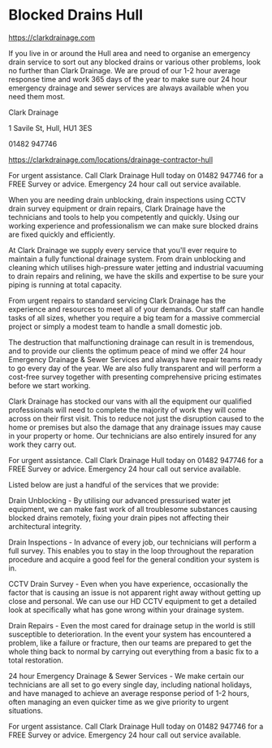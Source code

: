 # Blocked Drains Hull

https://clarkdrainage.com

If you live in or around the Hull area and need to organise an emergency drain service to sort out any blocked drains or various other problems, look no further than Clark Drainage. We are proud of our 1-2 hour average response time and work 365 days of the year to make sure our 24 hour emergency drainage and sewer services are always available when you need them most.

Clark Drainage

1 Savile St, Hull, HU1 3ES

01482 947746

https://clarkdrainage.com/locations/drainage-contractor-hull

For urgent assistance. Call Clark Drainage Hull today on 01482 947746 for a FREE Survey or advice. Emergency 24 hour call out service available.

When you are needing drain unblocking, drain inspections using CCTV drain survey equipment or drain repairs, Clark Drainage have the technicians and tools to help you competently and quickly. Using our working experience and professionalism we can make sure blocked drains are fixed quickly and efficiently.

At Clark Drainage we supply every service that you'll ever require to maintain a fully functional drainage system. From drain unblocking and cleaning which utilises high-pressure water jetting and industrial vacuuming to drain repairs and relining, we have the skills and expertise to be sure your piping is running at total capacity.

From urgent repairs to standard servicing Clark Drainage has the experience and resources to meet all of your demands. Our staff can handle tasks of all sizes, whether you require a big team for a massive commercial project or simply a modest team to handle a small domestic job.

The destruction that malfunctioning drainage can result in is tremendous, and to provide our clients the optimum peace of mind we offer 24 hour Emergency Drainage & Sewer Services and always have repair teams ready to go every day of the year. We are also fully transparent and will perform a cost-free survey together with presenting comprehensive pricing estimates before we start working.

Clark Drainage has stocked our vans with all the equipment our qualified professionals will need to complete the majority of work they will come across on their first visit. This to reduce not just the disruption caused to the home or premises but also the damage that any drainage issues may cause in your property or home. Our technicians are also entirely insured for any work they carry out.

For urgent assistance. Call Clark Drainage Hull today on 01482 947746 for a FREE Survey or advice. Emergency 24 hour call out service available.

Listed below are just a handful of the services that we provide:

Drain Unblocking - By utilising our advanced pressurised water jet equipment, we can make fast work of all troublesome substances causing blocked drains remotely, fixing your drain pipes not affecting their architectural integrity.

Drain Inspections - In advance of every job, our technicians will perform a full survey. This enables you to stay in the loop throughout the reparation procedure and acquire a good feel for the general condition your system is in.

CCTV Drain Survey - Even when you have experience, occasionally the factor that is causing an issue is not apparent right away without getting up close and personal. We can use our HD CCTV equipment to get a detailed look at specifically what has gone wrong within your drainage system.

Drain Repairs - Even the most cared for drainage setup in the world is still susceptible to deterioration. In the event your system has encountered a problem, like a failure or fracture, then our teams are prepared to get the whole thing back to normal by carrying out everything from a basic fix to a total restoration.

24 hour Emergency Drainage & Sewer Services - We make certain our technicians are all set to go every single day, including national holidays, and have managed to achieve an average response period of 1-2 hours, often managing an even quicker time as we give priority to urgent situations.

For urgent assistance. Call Clark Drainage Hull today on 01482 947746 for a FREE Survey or advice. Emergency 24 hour call out service available.
